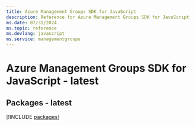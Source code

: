 ```yaml
---
title: Azure Management Groups SDK for JavaScript
description: Reference for Azure Management Groups SDK for JavaScript
ms.date: 07/31/2024
ms.topic: reference
ms.devlang: javascript
ms.service: managementgroups
---
```

# Azure Management Groups SDK for JavaScript - latest
## Packages - latest
[!INCLUDE [packages](management-groups-index.md)]